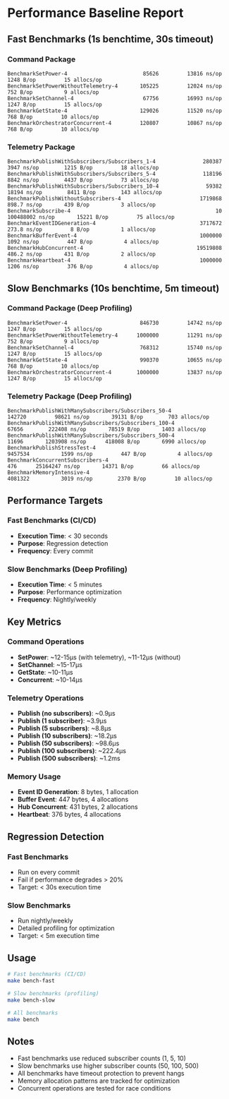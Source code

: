 # Performance Baseline Report

## Fast Benchmarks (1s benchtime, 30s timeout)

### Command Package
```
BenchmarkSetPower-4                   	   85626	     13816 ns/op	    1248 B/op	      15 allocs/op
BenchmarkSetPowerWithoutTelemetry-4   	  105225	     12024 ns/op	     752 B/op	       9 allocs/op
BenchmarkSetChannel-4                 	   67756	     16993 ns/op	    1247 B/op	      15 allocs/op
BenchmarkGetState-4                   	  129026	     11520 ns/op	     768 B/op	      10 allocs/op
BenchmarkOrchestratorConcurrent-4     	  120807	     10867 ns/op	     768 B/op	      10 allocs/op
```

### Telemetry Package
```
BenchmarkPublishWithSubscribers/Subscribers_1-4         	  280387	      3947 ns/op	    1215 B/op	      18 allocs/op
BenchmarkPublishWithSubscribers/Subscribers_5-4         	  118196	      8842 ns/op	    4437 B/op	      73 allocs/op
BenchmarkPublishWithSubscribers/Subscribers_10-4        	   59382	     18194 ns/op	    8411 B/op	     143 allocs/op
BenchmarkPublishWithoutSubscribers-4                    	 1719868	       898.7 ns/op	     439 B/op	       3 allocs/op
BenchmarkSubscribe-4                                    	      10	 100488002 ns/op	   15221 B/op	      75 allocs/op
BenchmarkEventIDGeneration-4                            	 3717672	       273.8 ns/op	       8 B/op	       1 allocs/op
BenchmarkBufferEvent-4                                  	 1000000	      1092 ns/op	     447 B/op	       4 allocs/op
BenchmarkHubConcurrent-4                                	19519808	       486.2 ns/op	     431 B/op	       2 allocs/op
BenchmarkHeartbeat-4                                    	 1000000	      1206 ns/op	     376 B/op	       4 allocs/op
```

## Slow Benchmarks (10s benchtime, 5m timeout)

### Command Package (Deep Profiling)
```
BenchmarkSetPower-4                   	  846730	     14742 ns/op	    1247 B/op	      15 allocs/op
BenchmarkSetPowerWithoutTelemetry-4   	 1000000	     11291 ns/op	     752 B/op	       9 allocs/op
BenchmarkSetChannel-4                 	  768312	     15740 ns/op	    1247 B/op	      15 allocs/op
BenchmarkGetState-4                   	  990370	     10655 ns/op	     768 B/op	      10 allocs/op
BenchmarkOrchestratorConcurrent-4     	 1000000	     13837 ns/op	    1247 B/op	      15 allocs/op
```

### Telemetry Package (Deep Profiling)
```
BenchmarkPublishWithManySubscribers/Subscribers_50-4         	  142720	     98621 ns/op	   39131 B/op	     703 allocs/op
BenchmarkPublishWithManySubscribers/Subscribers_100-4        	   67656	    222408 ns/op	   78519 B/op	    1403 allocs/op
BenchmarkPublishWithManySubscribers/Subscribers_500-4        	   11696	   1203908 ns/op	  418008 B/op	    6990 allocs/op
BenchmarkPublishStressTest-4                                 	 9457534	      1599 ns/op	     447 B/op	       4 allocs/op
BenchmarkConcurrentSubscribers-4                             	     476	  25164247 ns/op	   14371 B/op	      66 allocs/op
BenchmarkMemoryIntensive-4                                   	 4081322	      3019 ns/op	    2370 B/op	      10 allocs/op
```

## Performance Targets

### Fast Benchmarks (CI/CD)
- **Execution Time**: < 30 seconds
- **Purpose**: Regression detection
- **Frequency**: Every commit

### Slow Benchmarks (Deep Profiling)
- **Execution Time**: < 5 minutes
- **Purpose**: Performance optimization
- **Frequency**: Nightly/weekly

## Key Metrics

### Command Operations
- **SetPower**: ~12-15μs (with telemetry), ~11-12μs (without)
- **SetChannel**: ~15-17μs
- **GetState**: ~10-11μs
- **Concurrent**: ~10-14μs

### Telemetry Operations
- **Publish (no subscribers)**: ~0.9μs
- **Publish (1 subscriber)**: ~3.9μs
- **Publish (5 subscribers)**: ~8.8μs
- **Publish (10 subscribers)**: ~18.2μs
- **Publish (50 subscribers)**: ~98.6μs
- **Publish (100 subscribers)**: ~222.4μs
- **Publish (500 subscribers)**: ~1.2ms

### Memory Usage
- **Event ID Generation**: 8 bytes, 1 allocation
- **Buffer Event**: 447 bytes, 4 allocations
- **Hub Concurrent**: 431 bytes, 2 allocations
- **Heartbeat**: 376 bytes, 4 allocations

## Regression Detection

### Fast Benchmarks
- Run on every commit
- Fail if performance degrades > 20%
- Target: < 30s execution time

### Slow Benchmarks
- Run nightly/weekly
- Detailed profiling for optimization
- Target: < 5m execution time

## Usage

```bash
# Fast benchmarks (CI/CD)
make bench-fast

# Slow benchmarks (profiling)
make bench-slow

# All benchmarks
make bench
```

## Notes

- Fast benchmarks use reduced subscriber counts (1, 5, 10)
- Slow benchmarks use higher subscriber counts (50, 100, 500)
- All benchmarks have timeout protection to prevent hangs
- Memory allocation patterns are tracked for optimization
- Concurrent operations are tested for race conditions

